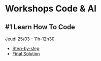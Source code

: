 # Workshops Code & AI

## #1 Learn How To Code

Jeudi 25/03 - 11h-12h30
- [Step-by-step](https://github.com/Kagigz/codingAIworkshops/blob/master/workshop1/stepbystep-fr.md)
- [Final Solution](https://github.com/Kagigz/codingAIworkshops/blob/master/workshop1/babylonScene.js)

